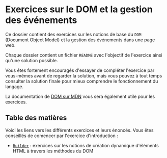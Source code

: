 # Exercices sur le DOM et la gestion des événements

Ce dossier contient des exercices sur les notions de base du `DOM` (Document Object Model) et la gestion des événements dans une page web.

Chaque dossier contient un fichier `README` avec l'objectif de l'exercice ainsi qu'une solution possible.

Vous êtes fortement encouragés d'essayer de compléter l'exercice par vous-mêmes avant de regarder la solution, mais vous pouvez à tout temps consulter la solution finale pour mieux comprendre le fonctionnement du langage.

La documentation de [DOM sur MDN](https://developer.mozilla.org/en-US/docs/Web/API/Document_Object_Model) vous sera également utile pour les exercices.

## Table des matières

Voici les liens vers les différents exercices et leurs énoncés. Vous êtes conseillés de comencer par l'exercice d'introduction :

- [`Builder`](./Builder/README.MD) : exercices sur les notions de création dynamique d'éléments HTML à travers les méthodes du DOM